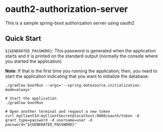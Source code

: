 # oauth2-authorization-server
This is a sample spring-boot authorization server using oauth2



Quick Start
-----------

`${GENERATED_PASSWORD}`: This password is generated when the application starts and it is printed on the standard output
(normally the console where you started the application)

**Note**: If that is the first time you running the application; then, you need to start the application indicating that you want to initialize the database:
```
./gradlew bootRun --args='--spring.datasource.initialization-mode=always'
```

```
# Start the application
./gradlew bootRun

# Open another terminal and request a new token
curl myClientId:myClientSecret@localhost:8080/oauth/token -d grant_type=password -d username=user -d password="${GENERATED_PASSWORD}"
```